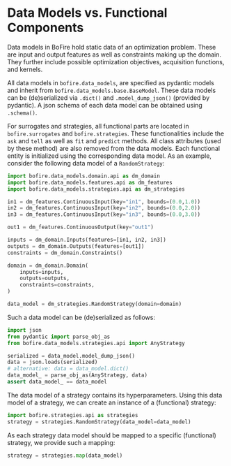 # Data Models vs. Functional Components

Data models in BoFire hold static data of an optimization problem. These are input and output features as well as constraints making up the domain. They further include possible optimization objectives, acquisition functions, and kernels.

All data models in ```bofire.data_models```, are specified as pydantic models and inherit from ```bofire.data_models.base.BaseModel```. These data models can be (de)serialized via ```.dict()``` and ```.model_dump_json()``` (provided by pydantic). A json schema of each data model can be obtained using ```.schema()```.

For surrogates and strategies, all functional parts are located in ```bofire.surrogates``` and ```bofire.strategies```. These functionalities include the ```ask``` and ```tell``` as well as ```fit``` and ```predict``` methods. All class attributes (used by these method) are also removed from the data models. Each functional entity is initialized using the corresponding data model. As an example, consider the following data model of a ```RandomStrategy```:

```python
import bofire.data_models.domain.api as dm_domain
import bofire.data_models.features.api as dm_features
import bofire.data_models.strategies.api as dm_strategies

in1 = dm_features.ContinuousInput(key="in1", bounds=(0.0,1.0))
in2 = dm_features.ContinuousInput(key="in2", bounds=(0.0,2.0))
in3 = dm_features.ContinuousInput(key="in3", bounds=(0.0,3.0))

out1 = dm_features.ContinuousOutput(key="out1")

inputs = dm_domain.Inputs(features=[in1, in2, in3])
outputs = dm_domain.Outputs(features=[out1])
constraints = dm_domain.Constraints()

domain = dm_domain.Domain(
    inputs=inputs,
    outputs=outputs,
    constraints=constraints,
)

data_model = dm_strategies.RandomStrategy(domain=domain)
```

Such a data model can be (de)serialized as follows:

```python
import json
from pydantic import parse_obj_as
from bofire.data_models.strategies.api import AnyStrategy

serialized = data_model.model_dump_json()
data = json.loads(serialized)
# alternative: data = data_model.dict()
data_model_ = parse_obj_as(AnyStrategy, data)
assert data_model_ == data_model
```
The data model of a strategy contains its hyperparameters.
Using this data model of a strategy, we can create an instance of a (functional) strategy:

```python
import bofire.strategies.api as strategies
strategy = strategies.RandomStrategy(data_model=data_model)
```

As each strategy data model should be mapped to a specific (functional) strategy, we provide such a mapping:

```python
strategy = strategies.map(data_model)
```
